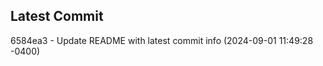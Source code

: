 
## Latest Commit
6584ea3 - Update README with latest commit info (2024-09-01 11:49:28 -0400) <Yunxi-Zhou>
